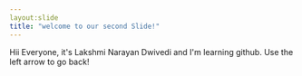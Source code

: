 ```yaml
---
layout:slide
title: "welcome to our second Slide!" 
---
```

Hii Everyone, it's Lakshmi Narayan Dwivedi and I'm learning github. 
Use the left arrow to go back! 
